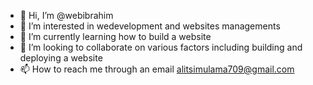 - 👋 Hi, I’m @webibrahim
- 👀 I’m interested in wedevelopment and websites managements
- 🌱 I’m currently learning how to build a website
- 💞️ I’m looking to collaborate on various factors including building and deploying a website
- 📫 How to reach me through an email alitsimulama709@gmail.com 


<!---
webibrahim/webibrahim is a ✨ special ✨ repository because its `README.md` (this file) appears on your GitHub profile.
You can click the Preview link to take a look at your changes.
--->
